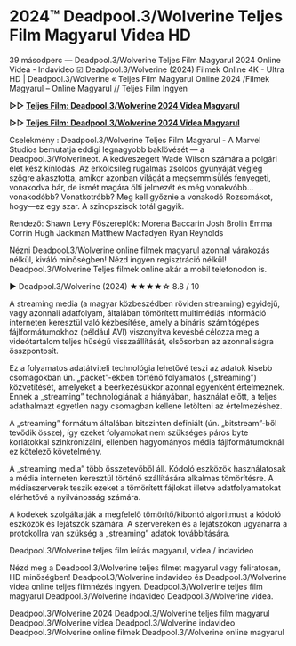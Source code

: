 # 2024™ Deadpool.3/Wolverine Teljes Film Magyarul Videa HD

39 másodperc — Deadpool.3/Wolverine Teljes Film Magyarul 2024 Online Videa - Indavideo ☑ Deadpool.3/Wolverine (2024) Filmek Online 4K - Ultra HD | Deadpool.3/Wolverine « Teljes Film Magyarul Online 2024 /Filmek Magyarul – Online Magyarul // Teljes Film Ingyen

**▷▷ [Teljes Film: Deadpool.3/Wolverine 2024 Videa Magyarul](https://f2movies.site/hu/movie/533535/deadpool-wolverine)**

**▷▷ [Teljes Film: Deadpool.3/Wolverine 2024 Videa Magyarul](https://f2movies.site/hu/movie/533535/deadpool-wolverine)**

Cselekmény : Deadpool.3/Wolverine Teljes Film Magyarul - A Marvel Studios bemutatja eddigi legnagyobb baklövését — a Deadpool.3/Wolverineot. A kedveszegett Wade Wilson számára a polgári élet kész kínlódás. Az erkölcsileg rugalmas zsoldos gyúnyáját végleg szögre akasztotta, amikor azonban világát a megsemmisülés fenyegeti, vonakodva bár, de ismét magára ölti jelmezét és még vonakvóbb... vonakodóbb? Vonatkotróbb? Meg kell győznie a vonakodó Rozsomákot, hogy—ez egy szar. A szinopszisok totál gagyik.

Rendező: Shawn Levy
Főszereplők: Morena Baccarin Josh Brolin Emma Corrin Hugh Jackman Matthew Macfadyen Ryan Reynolds

Nézni Deadpool.3/Wolverine online filmek magyarul azonnal várakozás nélkül, kiváló minőségben! Nézd ingyen regisztráció nélkül! Deadpool.3/Wolverine Teljes filmek online akár a mobil telefonodon is.

▶️ Deadpool.3/Wolverine (2024) ★★★★☆ 8.8 / 10

A streaming media (a magyar közbeszédben röviden streaming) egyidejű, vagy azonnali adatfolyam, általában tömörített multimédiás információ interneten keresztül való kézbesítése, amely a bináris számítógépes fájlformátumokhoz (például AVI) viszonyítva kevésbé célozza meg a videótartalom teljes hűségű visszaállítását, elsősorban az azonnaliságra összpontosít.

Ez a folyamatos adatátviteli technológia lehetővé teszi az adatok kisebb csomagokban ún. „packet”-ekben történő folyamatos („streaming”) közvetítését, amelyeket a beérkezésükkor azonnal egyenként értelmeznek. Ennek a „streaming” technológiának a hiányában, használat előtt, a teljes adathalmazt egyetlen nagy csomagban kellene letölteni az értelmezéshez.

A „streaming” formátum általában bitszinten definiált (ún. „bitstream”-ből tevődik össze), így ezeket folyamokat nem szükséges páros byte korlátokkal szinkronizálni, ellenben hagyományos média fájlformátumoknál ez kötelező követelmény.

A „streaming media” több összetevőből áll. Kódoló eszközök használatosak a média interneten keresztül történő szállítására alkalmas tömörítésre. A médiaszerverek teszik ezeket a tömörített fájlokat illetve adatfolyamatokat elérhetővé a nyilvánosság számára.

A kodekek szolgáltatják a megfelelő tömörítő/kibontó algoritmust a kódoló eszközök és lejátszók számára. A szervereken és a lejátszókon ugyanarra a protokollra van szükség a „streaming” adatok továbbítására.

Deadpool.3/Wolverine teljes film leírás magyarul, videa / indavideo

Nézd meg a Deadpool.3/Wolverine teljes filmet magyarul vagy feliratosan, HD minőségben! Deadpool.3/Wolverine indavideo és Deadpool.3/Wolverine videa online teljes filmnézés ingyen. Deadpool.3/Wolverine teljes film magyarul Deadpool.3/Wolverine indavideo Deadpool.3/Wolverine videa.

Deadpool.3/Wolverine 2024
Deadpool.3/Wolverine teljes film magyarul
Deadpool.3/Wolverine videa
Deadpool.3/Wolverine indavideo
Deadpool.3/Wolverine online filmek
Deadpool.3/Wolverine online magyarul
